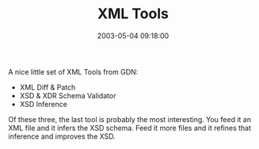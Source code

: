 ﻿---
layout: post
title: "XML Tools"
comments: false
date: 2003-05-04 09:18:00
categories:
 - Technology
subtext-id: 333d1536-c1d6-4c87-8f69-a79a6d07ad89
alias: /blog/XML-Tools.aspx
---


A nice little set of XML Tools from GDN:

  * XML Diff & Patch
  * XSD & XDR Schema Validator
  * XSD Inference

Of these three, the last tool is probably the most interesting. You feed it an XML file and it infers the XSD schema. Feed it more files and it refines that inference and improves the XSD.
